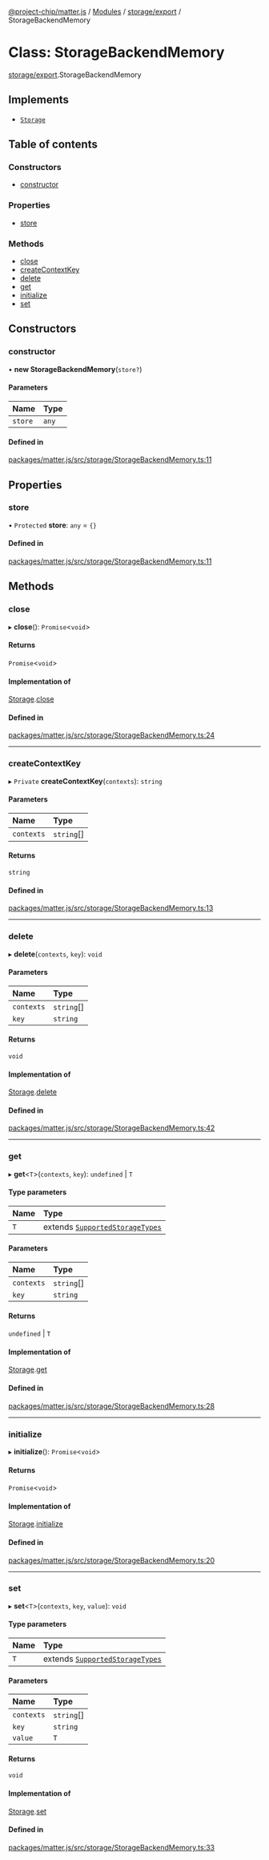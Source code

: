 [@project-chip/matter.js](../README.md) / [Modules](../modules.md) / [storage/export](../modules/storage_export.md) / StorageBackendMemory

# Class: StorageBackendMemory

[storage/export](../modules/storage_export.md).StorageBackendMemory

## Implements

- [`Storage`](storage_export.Storage.md)

## Table of contents

### Constructors

- [constructor](storage_export.StorageBackendMemory.md#constructor)

### Properties

- [store](storage_export.StorageBackendMemory.md#store)

### Methods

- [close](storage_export.StorageBackendMemory.md#close)
- [createContextKey](storage_export.StorageBackendMemory.md#createcontextkey)
- [delete](storage_export.StorageBackendMemory.md#delete)
- [get](storage_export.StorageBackendMemory.md#get)
- [initialize](storage_export.StorageBackendMemory.md#initialize)
- [set](storage_export.StorageBackendMemory.md#set)

## Constructors

### constructor

• **new StorageBackendMemory**(`store?`)

#### Parameters

| Name | Type |
| :------ | :------ |
| `store` | `any` |

#### Defined in

[packages/matter.js/src/storage/StorageBackendMemory.ts:11](https://github.com/project-chip/matter.js/blob/16d5b0d/packages/matter.js/src/storage/StorageBackendMemory.ts#L11)

## Properties

### store

• `Protected` **store**: `any` = `{}`

#### Defined in

[packages/matter.js/src/storage/StorageBackendMemory.ts:11](https://github.com/project-chip/matter.js/blob/16d5b0d/packages/matter.js/src/storage/StorageBackendMemory.ts#L11)

## Methods

### close

▸ **close**(): `Promise`<`void`\>

#### Returns

`Promise`<`void`\>

#### Implementation of

[Storage](storage_export.Storage.md).[close](storage_export.Storage.md#close)

#### Defined in

[packages/matter.js/src/storage/StorageBackendMemory.ts:24](https://github.com/project-chip/matter.js/blob/16d5b0d/packages/matter.js/src/storage/StorageBackendMemory.ts#L24)

___

### createContextKey

▸ `Private` **createContextKey**(`contexts`): `string`

#### Parameters

| Name | Type |
| :------ | :------ |
| `contexts` | `string`[] |

#### Returns

`string`

#### Defined in

[packages/matter.js/src/storage/StorageBackendMemory.ts:13](https://github.com/project-chip/matter.js/blob/16d5b0d/packages/matter.js/src/storage/StorageBackendMemory.ts#L13)

___

### delete

▸ **delete**(`contexts`, `key`): `void`

#### Parameters

| Name | Type |
| :------ | :------ |
| `contexts` | `string`[] |
| `key` | `string` |

#### Returns

`void`

#### Implementation of

[Storage](storage_export.Storage.md).[delete](storage_export.Storage.md#delete)

#### Defined in

[packages/matter.js/src/storage/StorageBackendMemory.ts:42](https://github.com/project-chip/matter.js/blob/16d5b0d/packages/matter.js/src/storage/StorageBackendMemory.ts#L42)

___

### get

▸ **get**<`T`\>(`contexts`, `key`): `undefined` \| `T`

#### Type parameters

| Name | Type |
| :------ | :------ |
| `T` | extends [`SupportedStorageTypes`](../modules/storage_export.md#supportedstoragetypes) |

#### Parameters

| Name | Type |
| :------ | :------ |
| `contexts` | `string`[] |
| `key` | `string` |

#### Returns

`undefined` \| `T`

#### Implementation of

[Storage](storage_export.Storage.md).[get](storage_export.Storage.md#get)

#### Defined in

[packages/matter.js/src/storage/StorageBackendMemory.ts:28](https://github.com/project-chip/matter.js/blob/16d5b0d/packages/matter.js/src/storage/StorageBackendMemory.ts#L28)

___

### initialize

▸ **initialize**(): `Promise`<`void`\>

#### Returns

`Promise`<`void`\>

#### Implementation of

[Storage](storage_export.Storage.md).[initialize](storage_export.Storage.md#initialize)

#### Defined in

[packages/matter.js/src/storage/StorageBackendMemory.ts:20](https://github.com/project-chip/matter.js/blob/16d5b0d/packages/matter.js/src/storage/StorageBackendMemory.ts#L20)

___

### set

▸ **set**<`T`\>(`contexts`, `key`, `value`): `void`

#### Type parameters

| Name | Type |
| :------ | :------ |
| `T` | extends [`SupportedStorageTypes`](../modules/storage_export.md#supportedstoragetypes) |

#### Parameters

| Name | Type |
| :------ | :------ |
| `contexts` | `string`[] |
| `key` | `string` |
| `value` | `T` |

#### Returns

`void`

#### Implementation of

[Storage](storage_export.Storage.md).[set](storage_export.Storage.md#set)

#### Defined in

[packages/matter.js/src/storage/StorageBackendMemory.ts:33](https://github.com/project-chip/matter.js/blob/16d5b0d/packages/matter.js/src/storage/StorageBackendMemory.ts#L33)
